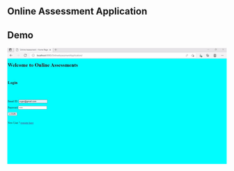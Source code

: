 ## Online Assessment Application

## Demo

![Demo Gif](DemoGif/Online_Assessment_Application_Demo.gif)
